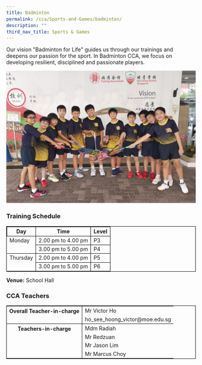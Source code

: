 ```yaml
---
title: Badminton
permalink: /cca/Sports-and-Games/badminton/
description: ""
third_nav_title: Sports & Games
---
```

Our vision "Badminton for Life" guides us through our trainings and deepens our passion for the sport. In Badminton CCA, we focus on developing resilient, disciplined and passionate players.

![](/images/Badminton%20Pic%203.jpeg)

### Training Schedule


<table style="border-collapse: collapse; border: 1px solid black;">
  <thead>
    <tr>
      <th style="border: 1px solid black;">Day</th>
      <th style="border: 1px solid black;">Time</th>
      <th style="border: 1px solid black;">Level</th>
    </tr>
  </thead>
  <tbody>
    <tr>
      <td style="border: none;border-right: 1px solid black">Monday</td>
      <td style="border: 1px solid black;">2.00 pm to 4.00 pm</td>
      			<td style="border: 1px solid black;">P3</td>
    </tr>
    <tr> 
<td style="border: none;border-right: 1px solid black"></td> <td style="border: 1px solid black;">3.00 pm to 5.00 pm</td>
      <td style="border: 1px solid black;">P4</td>
    </tr>
    <tr>
      <td style="border: none; border-top: 1px solid black; border-right: 1px solid black">Thursday</td>
      <td style="border: 1px solid black;">2.00 pm to 4.00 pm</td>
      			<td style="border: 1px solid black;">P5</td>
    </tr>
    <tr> 
<td style="border-right: 1px solid black"></td> 
			<td style="border: 1px solid black;">3.00 pm to 5.00 pm</td>
      <td style="border: 1px solid black;">P6</td>
    </tr>
    <tr>
  </tr></tbody>
</table>

**Venue:**
 School Hall

### CCA Teachers

<table style="border-collapse: collapse; border: 1px solid black;">
  <tbody>
    <tr>
      <th style="border: none; border-right: 1px solid black">Overall Teacher-in-charge
      </th><td style="border: none;">Mr Victor Ho</td>
		 </tr>
    <tr>
      <td style="border-bottom: 1px solid black; border-right: 1px solid black"></td>
      <td style="border-bottom: 1px solid black;">ho_see_hoong_victor@moe.edu.sg</td>
    </tr>
    <tr>
      <th style="border: none; border-right: 1px solid black">Teachers-in-charge
      </th><td style="border: none;">Mdm Radiah </td>
    </tr>
    <tr>
      <td style="border: none;border-right: 1px solid black"></td>
      <td style="border: none;">Mr Redzuan </td>
    </tr>
    <tr>
      <td style="border: none;border-right: 1px solid black"></td>
      <td style="border: none;">Mr Jason Lim </td>
    </tr>
    <tr>
      <td style="border: none;border-right: 1px solid black"></td>
      <td style="border: none;"> Mr Marcus Choy</td>
    </tr>
  </tbody>
</table>